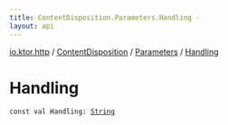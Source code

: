 ```yaml
---
title: ContentDisposition.Parameters.Handling - 
layout: api
---
```


<div class='api-docs-breadcrumbs'><a href="../../index.html">io.ktor.http</a> / <a href="../index.html">ContentDisposition</a> / <a href="index.html">Parameters</a> / <a href="./-handling.html">Handling</a></div>

# Handling

<div class="signature"><code><span class="keyword">const</span> <span class="keyword">val </span><span class="identifier">Handling</span><span class="symbol">: </span><a href="https://kotlinlang.org/api/latest/jvm/stdlib/kotlin/-string/index.html"><span class="identifier">String</span></a></code></div>
